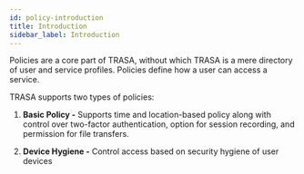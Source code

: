 ```yaml
---
id: policy-introduction
title: Introduction
sidebar_label: Introduction
---
```



Policies are a core part of TRASA, without which TRASA is a mere directory of user and service profiles. Policies define how a user can access a service.

TRASA supports two types of policies:

1. **Basic Policy -** Supports time and location-based policy along with control over two-factor authentication, option for session recording, and permission for file transfers. 
   
2. **Device Hygiene -** Control access based on security hygiene of user devices

